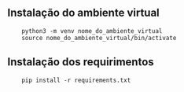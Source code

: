 ## Instalação do ambiente virtual

```Instalação
    python3 -m venv nome_do_ambiente_virtual
    source nome_do_ambiente_virtual/bin/activate
```

## Instalação dos requirimentos

```Instalação requirements
    pip install -r requirements.txt
```
